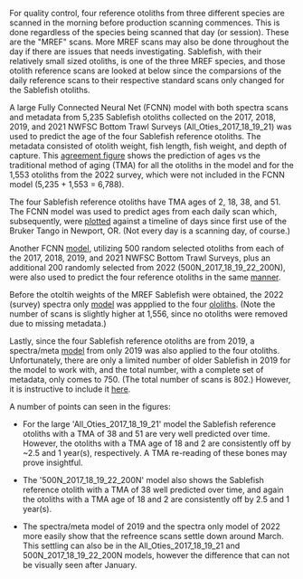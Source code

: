 
For quality control, four reference otoliths from three different species are scanned in the morning before production scanning commences. This is done regardless of the species being scanned that day (or session). These are the "MREF" scans. More MREF scans may also be done throughout the day if there are issues that needs investigating.  Sablefish, with their relatively small sized otoliths, is one of the three MREF species, and those otolith reference scans are looked at below since the comparsions of the daily reference scans to their respective standard scans only changed for the Sablefish otoliths.

A large Fully Connected Neural Net (FCNN) model with both spectra scans and metadata from 5,235 Sablefish otoliths collected on the 2017, 2018, 2019, and 2021 NWFSC Bottom Trawl Surveys (All_Oties_2017_18_19_21) was used to predict the age of the four Sablefish reference otoliths. The metadata consisted of otolith weight, fish length, fish weight, and depth of capture. This [agreement figure](/Sablefish_Reference_Analysis/MREF/Figures/Agreement_Figure_Sable_Combo_All_Oties_2017_18_19_21.png) shows the prediction of ages vs the traditional method of aging (TMA) for all the otoliths in the model and for the 1,553 otoliths from the 2022 survey, which were not included in the FCNN model (5,235 + 1,553 = 6,788). 

The four Sablefish reference otoliths have TMA ages of 2, 18, 38, and 51. The FCNN model was used to predict ages from each daily scan which, subsequently, were [plotted](/Sablefish_Reference_Analysis/MREF/Figures/Sablefish_Ref_Oties_All_Oties_2017_18_19_21_NN_Pred_Median_by_Days_from_First_Use.png) against a timeline of days since first use of the Bruker Tango in Newport, OR. (Not every day is a scanning day, of course.)

Another FCNN [model](/Sablefish_Reference_Analysis/MREF/Figures/Agreement_Figure_Sable_Combo_Rdm_500N_2017_18_19_22_200N.png), utilizing 500 random selected otoliths from each of the 2017, 2018, 2019, and 2021 NWFSC Bottom Trawl Surveys, plus an additional 200 randomly selected from 2022 (500N_2017_18_19_22_200N), were also used to predict the four reference otoliths in the same [manner](/Sablefish_Reference_Analysis/MREF/Figures/Sablefish_Ref_Oties_2200_Multi_17_22_NN_Pred_Median_by_Days_from_First_Use.png).

Before the otoltih weights of the MREF Sablefish were obtained, the 2022 (survey) spectra only [model](/Sablefish_Reference_Analysis/MREF/Figures/Agreement_Figure_Sable_Combo_2022_Spectra_Only.png) was appplied to the four [ololiths](/Sablefish_Reference_Analysis/MREF/Figures/Sablefish_Ref_Oties_2022_Spectra_Only_NN_Pred_Median_by_Days_from_First_Use.png). (Note the number of scans is slightly higher at 1,556, since no otoliths were removed due to missing metadata.)

Lastly, since the four Sablefish reference otoliths are from 2019, a spectra/meta [model](/Sablefish_Reference_Analysis/MREF/Figures/Agreement_Figure_Sable_Combo_2019_Model.png) from only 2019 was also applied to the four otoliths. Unfortunately, there are only a limited number of older Sablefish in 2019 for the model to work with, and the total number, with a complete set of metadata, only comes to 750. (The total number of scans is 802.) However, it is instructive to include it [here](\Sablefish_Reference_Analysis/MREF/Figures/Sablefish_Ref_Oties_2019_Spectra_Meta_NN_Pred_Median_by_Days_from_First_Use.png).

A number of points can seen in the figures:
- For the large 'All_Oties_2017_18_19_21' model the Sablefish reference otoliths with a TMA of 38 and 51 are very well predicted over time. However, the otoliths with a TMA age of 18 and 2 are consistently off by ~2.5 and 1 year(s), respectively. A TMA re-reading of these bones may prove insightful.

-  The '500N_2017_18_19_22_200N' model also shows the Sablefish reference otolith with a TMA of 38 well predicted over time, and again the otoliths with a TMA age of 18 and 2 are consistently off by 2.5 and 1 year(s).
  
-  The spectra/meta model of 2019 and the spectra only model of 2022 more easily show that the refreence scans settle down around March. This settling can also be in the All_Oties_2017_18_19_21 and 500N_2017_18_19_22_200N models, however the difference that can not be visually seen after January. 

 
